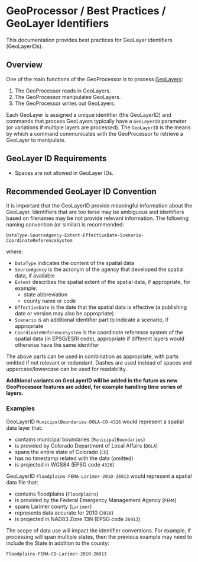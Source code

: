 # GeoProcessor / Best Practices / GeoLayer Identifiers #

This documentation provides best practices for GeoLayer identifiers (GeoLayerIDs).

## Overview ##

One of the main functions of the GeoProcessor is to process [GeoLayers](../introduction/introduction.md#geolayer):

1.  The GeoProcessor reads in GeoLayers.
2.  The GeoProcessor manipulates GeoLayers. 
3.  The GeoProcessor writes out GeoLayers. 

Each GeoLayer is assigned a unique identifier (the GeoLayerID) and commands that process GeoLayers
typically have a `GeoLayerID` parameter (or variations if multiple layers are processed).
The `GeoLayerID` is the means by which a command communicates with the GeoProcessor to retrieve a GeoLayer to manipulate.

## GeoLayer ID Requirements ##

*   Spaces are not allowed in GeoLayer IDs.

## Recommended GeoLayer ID Convention ##

It is important that the GeoLayerID provide meaningful information about the GeoLayer.
Identifiers that are too terse may be ambiguous and identifiers based on filenames may
be not provide relevant information.
The following naming convention (or similar) is recommended:

```
DataType-SourceAgency-Extent-EffectiveDate-Scenario-CoordinateReferenceSystem
```

where: 

*   `DataType` indicates the content of the spatial data
*   `SourceAgency` is the acronym of the agency that developed the spatial data, if available
*   `Extent` describes the spatial extent of the spatial data, if appropriate, for example:
    +   state abbreviation
    +   county name or code
*   `EffectiveDate` is the date that the spatial data is effective (a publishing date or version may also be appropriate)
*   `Scenario` is an additional identifier part to indicate a scenario, if appropriate
*   `CoordinateReferenceSystem` is the coordinate reference system of the spatial data (in EPSG/ESRI code),
    appropriate if different layers would otherwise have the same identifier

The above parts can be used in combination as appropriate, with parts omitted if not relevant or redundant.
Dashes are used instead of spaces and uppercase/lowercase can be used for readability.

**Additional variants on GeoLayerID will be added in the future as new GeoProcessor features are added,
for example handling time series of layers.**

### Examples ###

GeoLayerID `MunicipalBoundaries-DOLA-CO-4326` would represent a spatial data layer that:

*   contains municipal boundaries (`MunicipalBoundaries`)
*   is provided by Colorado Department of Local Affairs (`DOLA`)
*   spans the entire state of Colorado (`CO`)
*   has no timestamp related with the data (omitted)
*   is projected in WGS84 (EPSG code `4326`)

GeoLayerID `Floodplains-FEMA-Larimer-2010-26913` would represent a spatial data file that: 

*   contains floodplains (`Floodplains`)
*   is provided by the Federal Emergency Management Agency (`FEMA`)
*   spans Larimer county (`Larimer`)
*   represents data accurate for 2010 (`2010`)
*   is projected in NAD83 Zone 13N (EPSG code `26913`)

The scope of data use will impact the identifier conventions.
For example, if processing will span multiple states, then the previous example may need to include the State
in addition to the county:

```text
Floodplains-FEMA-CO-Larimer-2010-26913
```

